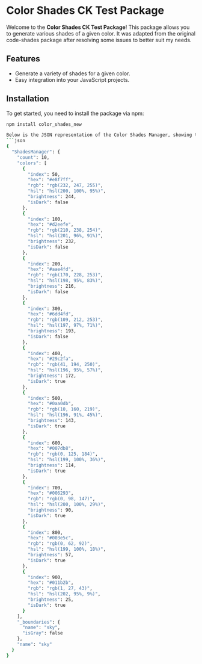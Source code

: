 # Color Shades CK Test Package

Welcome to the **Color Shades CK Test Package**! This package allows you to generate various shades of a given color. It was adapted from the original code-shades package after resolving some issues to better suit my needs.

## Features

- Generate a variety of shades for a given color.
- Easy integration into your JavaScript projects.

## Installation

To get started, you need to install the package via npm:

````bash
npm install color_shades_new

Below is the JSON representation of the Color Shades Manager, showing the details of various color shades.
```json
{
  "ShadesManager": {
    "count": 10,
    "colors": [
      {
        "index": 50,
        "hex": "#e8f7ff",
        "rgb": "rgb(232, 247, 255)",
        "hsl": "hsl(200, 100%, 95%)",
        "brightness": 244,
        "isDark": false
      },
      {
        "index": 100,
        "hex": "#d2eefe",
        "rgb": "rgb(210, 238, 254)",
        "hsl": "hsl(201, 96%, 91%)",
        "brightness": 232,
        "isDark": false
      },
      {
        "index": 200,
        "hex": "#aae4fd",
        "rgb": "rgb(170, 228, 253)",
        "hsl": "hsl(198, 95%, 83%)",
        "brightness": 216,
        "isDark": false
      },
      {
        "index": 300,
        "hex": "#6dd4fd",
        "rgb": "rgb(109, 212, 253)",
        "hsl": "hsl(197, 97%, 71%)",
        "brightness": 193,
        "isDark": false
      },
      {
        "index": 400,
        "hex": "#29c2fa",
        "rgb": "rgb(41, 194, 250)",
        "hsl": "hsl(196, 95%, 57%)",
        "brightness": 172,
        "isDark": true
      },
      {
        "index": 500,
        "hex": "#0aa0db",
        "rgb": "rgb(10, 160, 219)",
        "hsl": "hsl(196, 91%, 45%)",
        "brightness": 143,
        "isDark": true
      },
      {
        "index": 600,
        "hex": "#007db8",
        "rgb": "rgb(0, 125, 184)",
        "hsl": "hsl(199, 100%, 36%)",
        "brightness": 114,
        "isDark": true
      },
      {
        "index": 700,
        "hex": "#006293",
        "rgb": "rgb(0, 98, 147)",
        "hsl": "hsl(200, 100%, 29%)",
        "brightness": 90,
        "isDark": true
      },
      {
        "index": 800,
        "hex": "#003e5c",
        "rgb": "rgb(0, 62, 92)",
        "hsl": "hsl(199, 100%, 18%)",
        "brightness": 57,
        "isDark": true
      },
      {
        "index": 900,
        "hex": "#011b2b",
        "rgb": "rgb(1, 27, 43)",
        "hsl": "hsl(202, 95%, 9%)",
        "brightness": 25,
        "isDark": true
      }
    ],
    "_boundaries": {
      "name": "sky",
      "isGray": false
    },
    "name": "sky"
  }
}
````
